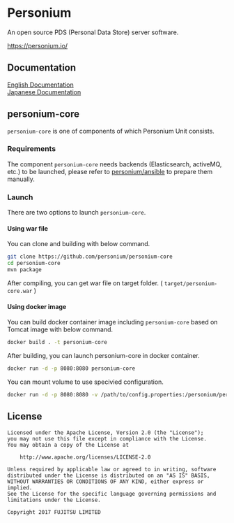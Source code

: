 
Personium
====

An open source PDS (Personal Data Store) server software.

https://personium.io/

## Documentation  
[English Documentation](http://personium.io/docs/en/)  
[Japanese Documentation](http://personium.io/docs/ja/)  

## personium-core

`personium-core` is one of components of which Personium Unit consists.

### Requirements

The component `personium-core` needs backends (Elasticsearch, activeMQ, etc.) to be launched, please refer to [personium/ansible](https://github.com/personium/ansible) to prepare them manually.

### Launch

There are two options to launch `personium-core`.

#### Using war file

You can clone and building with below command.

```bash
git clone https://github.com/personium/personium-core
cd personium-core
mvn package
```

After compiling, you can get war file on target folder. ( `target/personium-core.war` )

#### Using docker image

You can build docker container image including `personium-core` based on Tomcat image with below command.

```bash
docker build . -t personium-core
```

After building, you can launch personium-core in docker container.

```bash
docker run -d -p 8080:8080 personium-core
```

You can mount volume to use specivied configuration.

```bash
docker run -d -p 8080:8080 -v /path/to/config.properties:/personium/personium-core/conf/personium-unit-config.properties personium-core
```

## License

	Licensed under the Apache License, Version 2.0 (the "License");
	you may not use this file except in compliance with the License.
	You may obtain a copy of the License at

	    http://www.apache.org/licenses/LICENSE-2.0

	Unless required by applicable law or agreed to in writing, software
	distributed under the License is distributed on an "AS IS" BASIS,
	WITHOUT WARRANTIES OR CONDITIONS OF ANY KIND, either express or implied.
	See the License for the specific language governing permissions and
	limitations under the License.

	Copyright 2017 FUJITSU LIMITED
